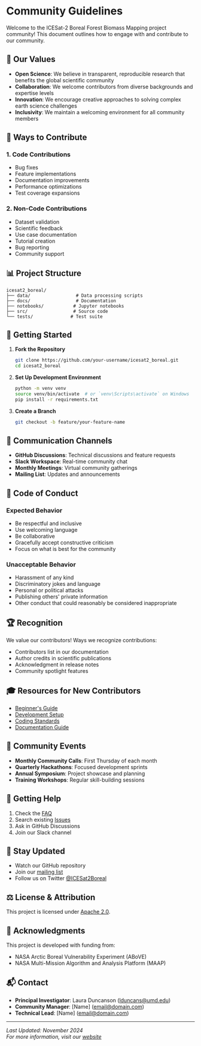 # Community Guidelines

Welcome to the ICESat-2 Boreal Forest Biomass Mapping project community! This document outlines how to engage with and contribute to our community.

## 🌟 Our Values

- **Open Science**: We believe in transparent, reproducible research that benefits the global scientific community
- **Collaboration**: We welcome contributors from diverse backgrounds and expertise levels
- **Innovation**: We encourage creative approaches to solving complex earth science challenges
- **Inclusivity**: We maintain a welcoming environment for all community members

## 🤝 Ways to Contribute

### 1. Code Contributions
- Bug fixes
- Feature implementations
- Documentation improvements
- Performance optimizations
- Test coverage expansions

### 2. Non-Code Contributions
- Dataset validation
- Scientific feedback
- Use case documentation
- Tutorial creation
- Bug reporting
- Community support

## 📊 Project Structure

```
icesat2_boreal/
├── data/                 # Data processing scripts
├── docs/                 # Documentation
├── notebooks/           # Jupyter notebooks
├── src/                 # Source code
└── tests/              # Test suite
```

## 🚀 Getting Started

1. **Fork the Repository**
   ```bash
   git clone https://github.com/your-username/icesat2_boreal.git
   cd icesat2_boreal
   ```

2. **Set Up Development Environment**
   ```bash
   python -m venv venv
   source venv/bin/activate  # or `venv\Scripts\activate` on Windows
   pip install -r requirements.txt
   ```

3. **Create a Branch**
   ```bash
   git checkout -b feature/your-feature-name
   ```

## 💬 Communication Channels

- **GitHub Discussions**: Technical discussions and feature requests
- **Slack Workspace**: Real-time community chat
- **Monthly Meetings**: Virtual community gatherings
- **Mailing List**: Updates and announcements

## 📜 Code of Conduct

### Expected Behavior
- Be respectful and inclusive
- Use welcoming language
- Be collaborative
- Gracefully accept constructive criticism
- Focus on what is best for the community

### Unacceptable Behavior
- Harassment of any kind
- Discriminatory jokes and language
- Personal or political attacks
- Publishing others' private information
- Other conduct that could reasonably be considered inappropriate

## 🏆 Recognition

We value our contributors! Ways we recognize contributions:
- Contributors list in our documentation
- Author credits in scientific publications
- Acknowledgment in release notes
- Community spotlight features

## 🎓 Resources for New Contributors

- [Beginner's Guide](./docs/getting-started.md)
- [Development Setup](./docs/development.md)
- [Coding Standards](./docs/coding-standards.md)
- [Documentation Guide](./docs/documentation.md)

## 📅 Community Events

- **Monthly Community Calls**: First Thursday of each month
- **Quarterly Hackathons**: Focused development sprints
- **Annual Symposium**: Project showcase and planning
- **Training Workshops**: Regular skill-building sessions

## 🤔 Getting Help

1. Check the [FAQ](./docs/faq.md)
2. Search existing [Issues](https://github.com/nasa/icesat2_boreal/issues)
3. Ask in GitHub Discussions
4. Join our Slack channel

## 📣 Stay Updated

- Watch our GitHub repository
- Join our [mailing list](mailto:icesat2-boreal-subscribe@lists.nasa.gov)
- Follow us on Twitter [@ICESat2Boreal](https://twitter.com/ICESat2Boreal)

## ⚖️ License & Attribution

This project is licensed under [Apache 2.0](LICENSE.md).

## 🙏 Acknowledgments

This project is developed with funding from:
- NASA Arctic Boreal Vulnerability Experiment (ABoVE)
- NASA Multi-Mission Algorithm and Analysis Platform (MAAP)

## 📬 Contact

- **Principal Investigator**: Laura Duncanson (lduncans@umd.edu)
- **Community Manager**: [Name] (email@domain.com)
- **Technical Lead**: [Name] (email@domain.com)

---

*Last Updated: November 2024*  
*For more information, visit our [website](https://icesat2-boreal.nasa.gov)*